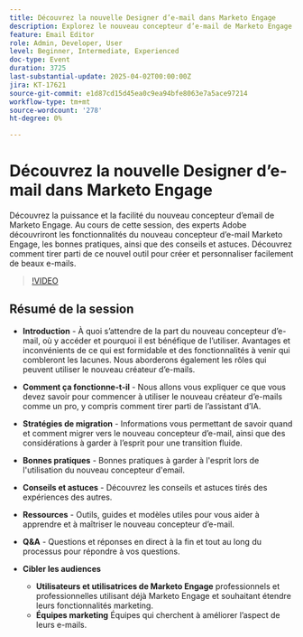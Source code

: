```yaml
---
title: Découvrez la nouvelle Designer d’e-mail dans Marketo Engage
description: Explorez le nouveau concepteur d’e-mail de Marketo Engage avec des experts Adobe. Découvrez les fonctionnalités, les bonnes pratiques, des conseils, des stratégies de migration et bien plus encore pour améliorer le marketing par e-mail.
feature: Email Editor
role: Admin, Developer, User
level: Beginner, Intermediate, Experienced
doc-type: Event
duration: 3725
last-substantial-update: 2025-04-02T00:00:00Z
jira: KT-17621
source-git-commit: e1d87cd15d45ea0c9ea94bfe8063e7a5ace97214
workflow-type: tm+mt
source-wordcount: '278'
ht-degree: 0%

---
```



# Découvrez la nouvelle Designer d’e-mail dans Marketo Engage

Découvrez la puissance et la facilité du nouveau concepteur d’email de Marketo Engage. Au cours de cette session, des experts Adobe découvriront les fonctionnalités du nouveau concepteur d’e-mail Marketo Engage, les bonnes pratiques, ainsi que des conseils et astuces. Découvrez comment tirer parti de ce nouvel outil pour créer et personnaliser facilement de beaux e-mails.

>[!VIDEO](https://video.tv.adobe.com/v/3456026/?learn=on&enablevpops)

## Résumé de la session

* **Introduction** - À quoi s’attendre de la part du nouveau concepteur d’e-mail, où y accéder et pourquoi il est bénéfique de l’utiliser.  Avantages et inconvénients de ce qui est formidable et des fonctionnalités à venir qui combleront les lacunes.  Nous aborderons également les rôles qui peuvent utiliser le nouveau créateur d’e-mails.

* **Comment ça fonctionne-t-il** - Nous allons vous expliquer ce que vous devez savoir pour commencer à utiliser le nouveau créateur d’e-mails comme un pro, y compris comment tirer parti de l’assistant d’IA.

* **Stratégies de migration** - Informations vous permettant de savoir quand et comment migrer vers le nouveau concepteur d’e-mail, ainsi que des considérations à garder à l’esprit pour une transition fluide.

* **Bonnes pratiques** - Bonnes pratiques à garder à l&#39;esprit lors de l&#39;utilisation du nouveau concepteur d&#39;email.

* **Conseils et astuces** - Découvrez les conseils et astuces tirés des expériences des autres.

* **Ressources** - Outils, guides et modèles utiles pour vous aider à apprendre et à maîtriser le nouveau concepteur d’e-mail.

* **Q&amp;A** - Questions et réponses en direct à la fin et tout au long du processus pour répondre à vos questions.

* **Cibler les audiences**

   * **Utilisateurs et utilisatrices de Marketo Engage** professionnels et professionnelles utilisant déjà Marketo Engage et souhaitant étendre leurs fonctionnalités marketing.
   * **Équipes marketing** Équipes qui cherchent à améliorer l’aspect de leurs e-mails.